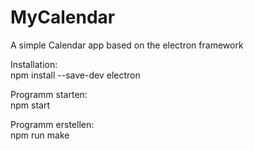 # MyCalendar
A simple Calendar app based on the electron framework

<p>Installation:<br>
npm install --save-dev electron <br>
</p>


<p>Programm starten:<br>
npm start
</p>

<p>Programm erstellen: <br>
npm run make
</p>
